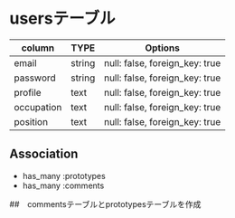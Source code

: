 # usersテーブル
| column      | TYPE       | Options                        |
|---------    |------------|--------------------            |
| email       | string     | null: false, foreign_key: true |
| password    | string     | null: false, foreign_key: true |
| profile     | text       | null: false, foreign_key: true |
| occupation  | text       | null: false, foreign_key: true |
| position    | text       | null: false, foreign_key: true |

## Association
- has_many :prototypes
- has_many :comments

##　commentsテーブルとprototypesテーブルを作成